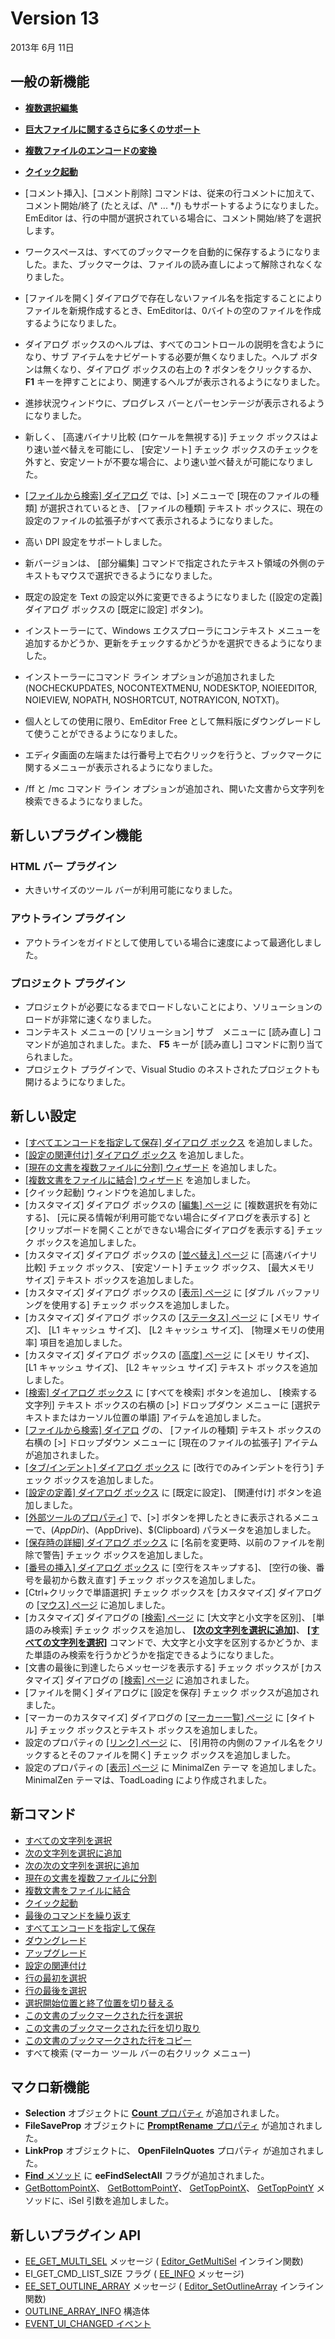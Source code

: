 # Version 13

2013年 6月 11日

## 一般の新機能

- [**複数選択編集**](../features/multiple_selection_editing)

- [**巨大ファイルに関するさらに多くのサポート**](../features/more_support_for_very_large_files)

- [**複数ファイルのエンコードの変換**](../features/multiple_file_encoding_conversion)

- [**クイック起動**](../features/quick_launch)

- \[コメント挿入\]、\[コメント削除\] コマンドは、従来の行コメントに加えて、コメント開始/終了 (たとえば、/\\* ... \*/) もサポートするようになりました。EmEditor は、行の中間が選択されている場合に、コメント開始/終了を選択します。
- ワークスペースは、すべてのブックマークを自動的に保存するようになりました。また、ブックマークは、ファイルの読み直しによって解除されなくなりました。
- \[ファイルを開く\] ダイアログで存在しないファイル名を指定することによりファイルを新規作成するとき、EmEditorは、0バイトの空のファイルを作成するようになりました。
- ダイアログ ボックスのヘルプは、すべてのコントロールの説明を含むようになり、サブ アイテムをナビゲートする必要が無くなりました。ヘルプ ボタンは無くなり、ダイアログ ボックスの右上の
**?** ボタンをクリックするか、 **F1** キーを押すことにより、関連するヘルプが表示されるようになりました。
- 進捗状況ウィンドウに、プログレス バーとパーセンテージが表示されるようになりました。
- 新しく、 \[高速バイナリ比較 (ロケールを無視する)\] チェック ボックスはより速い並べ替えを可能にし、 \[安定ソート\] チェック ボックスのチェックを外すと、安定ソートが不要な場合に、より速い並べ替えが可能になりました。
- [\[ファイルから検索\] ダイアログ](../dlg/find_in_files/index) では、\[>\] メニューで
\[現在のファイルの種類\] が選択されているとき、 \[ファイルの種類\] テキスト ボックスに、現在の設定のファイルの拡張子がすべて表示されるようになりました。
- 高い DPI 設定をサポートしました。
- 新バージョンは、 \[部分編集\] コマンドで指定されたテキスト領域の外側のテキストもマウスで選択できるようになりました。
- 既定の設定を Text の設定以外に変更できるようになりました (\[設定の定義\] ダイアログ ボックスの \[既定に設定\] ボタン)。
- インストーラーにて、Windows エクスプローラにコンテキスト メニューを追加するかどうか、更新をチェックするかどうかを選択できるようになりました。
- インストーラーにコマンド ライン オプションが追加されました (NOCHECKUPDATES, NOCONTEXTMENU, NODESKTOP, NOIEEDITOR, NOIEVIEW, NOPATH, NOSHORTCUT, NOTRAYICON, NOTXT)。
- 個人としての使用に限り、EmEditor Free として無料版にダウングレードして使うことができるようになりました。
- エディタ画面の左端または行番号上で右クリックを行うと、ブックマークに関するメニューが表示されるようになりました。
- /ff と /mc コマンド ライン オプションが追加され、開いた文書から文字列を検索できるようになりました。

## 新しいプラグイン機能

### HTML バー プラグイン

- 大きいサイズのツール バーが利用可能になりました。

### アウトライン プラグイン

- アウトラインをガイドとして使用している場合に速度によって最適化しました。

### プロジェクト プラグイン

- プロジェクトが必要になるまでロードしないことにより、ソリューションのロードが非常に速くなりました。
- コンテキスト メニューの \[ソリューション\] サブ　メニューに \[読み直し\] コマンドが追加されました。また、 **F5** キーが \[読み直し\] コマンドに割り当てられました。
- プロジェクト プラグインで、Visual Studio のネストされたプロジェクトも開けるようになりました。

## 新しい設定

- [\[すべてエンコードを指定して保存\] ダイアログ ボックス](../dlg/save_all_as/index) を追加しました。
- [\[設定の関連付け\] ダイアログ ボックス](../dlg/configuration_associations/index) を追加しました。
- [\[現在の文書を複数ファイルに分割\] ウィザード](../dlg/split_to_files/index) を追加しました。
- [\[複数文書をファイルに結合\] ウィザード](../dlg/combine_files/index) を追加しました。
- \[クイック起動\] ウィンドウを追加しました。
- \[カスタマイズ\] ダイアログ ボックスの [\[編集\] ページ](../dlg/customize/edit/index) に
\[複数選択を有効にする\]、 \[元に戻る情報が利用可能でない場合にダイアログを表示する\] と \[クリップボードを開くことができない場合にダイアログを表示する\] チェック ボックスを追加しました。
- \[カスタマイズ\] ダイアログ ボックスの [\[並べ替え\] ページ](../dlg/customize/sort/index) に \[高速バイナリ比較\] チェック ボックス、 \[安定ソート\] チェック ボックス、 \[最大メモリ サイズ\] テキスト ボックスを追加しました。
- \[カスタマイズ\] ダイアログ ボックスの [\[表示\] ページ](../dlg/customize/view/index) に \[ダブル バッファリングを使用する\] チェック ボックスを追加しました。
- \[カスタマイズ\] ダイアログ ボックスの [\[ステータス\] ページ](../dlg/customize/status/index) に \[メモリ サイズ\]、 \[L1 キャッシュ サイズ\]、 \[L2 キャッシュ サイズ\]、 \[物理メモリの使用率\] 項目を追加しました。
- \[カスタマイズ\] ダイアログ ボックスの [\[高度\] ページ](../dlg/customize/advanced/index) に \[メモリ サイズ\]、 \[L1 キャッシュ サイズ\]、 \[L2 キャッシュ サイズ\] テキスト ボックスを追加しました。
- [\[検索\] ダイアログ ボックス](../dlg/find/index) に
\[すべてを検索\] ボタンを追加し、 \[検索する文字列\] テキスト ボックスの右横の \[>\] ドロップダウン メニューに \[選択テキストまたはカーソル位置の単語\] アイテムを追加しました。
- [\[ファイルから検索\] ダイアロ](../dlg/find_in_files/index) グの、 \[ファイルの種類\] テキスト ボックスの右横の \[>\] ドロップダウン メニューに
\[現在のファイルの拡張子\] アイテムが追加されました。
- [\[タブ/インデント\] ダイアログ ボックス](../dlg/properties/general/indent/index) に
\[改行でのみインデントを行う\] チェック ボックスを追加しました。
- [\[設定の定義\] ダイアログ ボックス](../dlg/configurations/index) に
\[既定に設定\]、 \[関連付け\] ボタンを追加しました。
- [\[外部ツールのプロパティ\]](../dlg/tools/properties/index) で、\[>\] ボタンを押したときに表示されるメニューで、$(AppDir)、$(AppDrive)、$(Clipboard) パラメータを追加しました。
- [\[保存時の詳細\] ダイアログ ボックス](../dlg/properties/file/save_details/index) に
\[名前を変更時、以前のファイルを削除で警告\] チェック ボックスを追加しました。
- [\[番号の挿入\] ダイアログ ボックス](../dlg/insert_numbering/index) に
\[空行をスキップする\]、 \[空行の後、番号を最初から数え直す\] チェック ボックスを追加しました。
- \[Ctrl+クリックで単語選択\] チェック ボックスを \[カスタマイズ\] ダイアログの [\[マウス\] ページ](../dlg/customize/mouse/index) に追加しました。
- \[カスタマイズ\] ダイアログの [\[検索\] ページ](../dlg/customize/search/index) に \[大文字と小文字を区別\]、 \[単語のみ検索\] チェック ボックスを追加し、 **[\[次の文字列を選択に追加\]](../cmd/search/add_next_occurrence)**、 **[\[すべての文字列を選択\]](../cmd/search/select_all_occurrences)** コマンドで、大文字と小文字を区別するかどうか、また単語のみ検索を行うかどうかを指定できるようになりました。
- \[文書の最後に到達したらメッセージを表示する\] チェック ボックスが \[カスタマイズ\] ダイアログの
[\[検索\] ページ](../dlg/customize/search/index) に追加されました。
- \[ファイルを開く\] ダイアログに \[設定を保存\] チェック ボックスが追加されました。
- \[マーカーのカスタマイズ\] ダイアログの
[\[マーカー一覧\] ページ](../dlg/customize_markers/marker_list/index) に
\[タイトル\] チェック ボックスとテキスト ボックスを追加しました。
- 設定のプロパティの [\[リンク\] ページ](../dlg/properties/link/index) に、 \[引用符の内側のファイル名をクリックするとそのファイルを開く\] チェック ボックスを追加しました。
- 設定のプロパティの [\[表示\] ページ](../dlg/properties/display/index) に MinimalZen テーマ を追加しました。MinimalZen テーマは、ToadLoading により作成されました。

## 新コマンド

- [すべての文字列を選択](../cmd/search/select_all_occurrences)
- [次の文字列を選択に追加](../cmd/search/add_next_occurrence)
- [次の次の文字列を選択に追加](../cmd/search/add_next2_occurrence)
- [現在の文書を複数ファイルに分割](../cmd/tools/split_to_files)
- [複数文書をファイルに結合](../cmd/tools/combine_files)
- [クイック起動](../cmd/tools/search_all_commands)
- [最後のコマンドを繰り返す](../cmd/edit/repeat_last_command)
- [すべてエンコードを指定して保存](../cmd/file/file_save_all_as)
- [ダウングレード](../cmd/help/downgrade)
- [アップグレード](../cmd/help/upgrade)
- [設定の関連付け](../cmd/tools/configuration_associations)
- [行の最初を選択](../cmd/edit/select_begin_lines)
- [行の最後を選択](../cmd/edit/select_end_lines)
- [選択開始位置と終了位置を切り替える](../cmd/edit/switch_start_end_select)
- [この文書のブックマークされた行を選択](../cmd/bookmarks/bookmark_select)
- [この文書のブックマークされた行を切り取り](../cmd/bookmarks/bookmark_cut)
- [この文書のブックマークされた行をコピー](../cmd/bookmarks/bookmark_copy)
- すべて検索 (マーカー ツール バーの右クリック メニュー)

## マクロ新機能

- **Selection** オブジェクトに
[**Count** プロパティ](../macro/selection/selection_count) が追加されました。
- **FileSaveProp** オブジェクトに
[**PromptRename** プロパティ](../macro/file_save_prop/prompt_rename) が追加されました。
- **LinkProp** オブジェクトに、 **OpenFileInQuotes** プロパティ が追加されました。
- [**Find** メソッド](../macro/selection/selection_find) に **eeFindSelectAll** フラグが追加されました。
- [GetBottomPointX](../macro/selection/selection_getbottompointx)、 [GetBottomPointY](../macro/selection/selection_getbottompointy)、 [GetTopPointX](../macro/selection/selection_gettoppointx)、 [GetTopPointY](../macro/selection/selection_gettoppointy)
メソッドに、iSel 引数を追加しました。

## 新しいプラグイン API

- [EE\_GET\_MULTI\_SEL](../plugin/message/ee_get_multi_sel) メッセージ ( [Editor\_GetMultiSel](../plugin/macro/editor_getmultisel) インライン関数)
- EI\_GET\_CMD\_LIST\_SIZE フラグ ( [EE\_INFO](../plugin/message/ee_info) メッセージ)
- [EE\_SET\_OUTLINE\_ARRAY](../plugin/message/ee_set_outline_array) メッセージ ( [Editor\_SetOutlineArray](../plugin/macro/editor_setoutlinearray) インライン関数)
- [OUTLINE\_ARRAY\_INFO](../plugin/structure/outline_array_info) 構造体
- [EVENT\_UI\_CHANGED イベント](../plugin/event/index)
